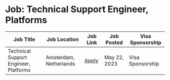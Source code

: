 # Job: Technical Support Engineer, Platforms

| Job Title | Job Location | Job Link | Job Posted | Visa Sponsorship |
| --- | --- | --- | --- | --- |
| Technical Support Engineer, Platforms | Amsterdam, Netherlands | [Apply](https://boards.greenhouse.io/adyen/jobs/4397375) | May 22, 2023 | Visa Sponsorship |
